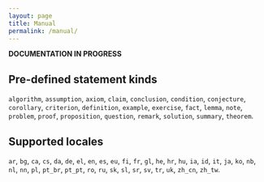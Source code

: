 ```yaml
---
layout: page
title: Manual
permalink: /manual/
---
```


**DOCUMENTATION IN PROGRESS**

## Pre-defined statement kinds

`algorithm`, `assumption`, `axiom`, `claim`, `conclusion`,
`condition`, `conjecture`, `corollary`, `criterion`, `definition`,
`example`, `exercise`, `fact`, `lemma`, `note`, `problem`, `proof`,
`proposition`, `question`, `remark`, `solution`, `summary`, `theorem`.

## Supported locales

`ar`, `bg`, `ca`, `cs`, `da`, `de`, `el`, `en`, `es`, `eu`, `fi`,
`fr`, `gl`, `he`, `hr`, `hu`, `ia`, `id`, `it`, `ja`, `ko`, `nb`,
`nl`, `nn`, `pl`, `pt_br`, `pt_pt`, `ro`, `ru`, `sk`, `sl`, `sr`,
`sv`, `tr`, `uk`, `zh_cn`, `zh_tw`. 


[Pandoc]: https://pandoc.org
[PM]: https://pandoc.org/MANUAL.html
[releases]: https://github.com/jdutant/statement/releases/tag/latest
[PM-userdata]: https://pandoc.org/MANUAL.html#option--data-dir
[PM-luafilter]: https://pandoc.org/MANUAL.html#option--lua-filter


[manual]: manual
[PandocLua]: https://pandoc.org/lua-filters.html
